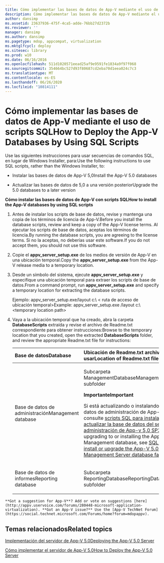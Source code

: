 ```yaml
---
title: Cómo implementar las bases de datos de App-V mediante el uso de scripts SQL
description: Cómo implementar las bases de datos de App-V mediante el uso de scripts SQL
author: dansimp
ms.assetid: 23637936-475f-4ca5-adde-76bb27d2372b
ms.reviewer: ''
manager: dansimp
ms.author: dansimp
ms.pagetype: mdop, appcompat, virtualization
ms.mktglfcycl: deploy
ms.sitesec: library
ms.prod: w10
ms.date: 06/16/2016
ms.openlocfilehash: 511d1020571eead25af9e9591fe1834a9f97f068
ms.sourcegitcommit: 354664bc527d93f80687cd2eba70d1eea024c7c3
ms.translationtype: MT
ms.contentlocale: es-ES
ms.lasthandoff: 06/26/2020
ms.locfileid: "10814111"
---
```

# <span data-ttu-id="06e87-103">Cómo implementar las bases de datos de App-V mediante el uso de scripts SQL</span><span class="sxs-lookup"><span data-stu-id="06e87-103">How to Deploy the App-V Databases by Using SQL Scripts</span></span>


<span data-ttu-id="06e87-104">Use las siguientes instrucciones para usar secuencias de comandos SQL, en lugar de Windows Installer, para:</span><span class="sxs-lookup"><span data-stu-id="06e87-104">Use the following instructions to use SQL scripts, rather than the Windows Installer, to:</span></span>

-   <span data-ttu-id="06e87-105">Instalar las bases de datos de App-V 5,0</span><span class="sxs-lookup"><span data-stu-id="06e87-105">Install the App-V 5.0 databases</span></span>

-   <span data-ttu-id="06e87-106">Actualizar las bases de datos de 5,0 a una versión posterior</span><span class="sxs-lookup"><span data-stu-id="06e87-106">Upgrade the 5.0 databases to a later version</span></span>

**<span data-ttu-id="06e87-107">Cómo instalar las bases de datos de App-V con scripts SQL</span><span class="sxs-lookup"><span data-stu-id="06e87-107">How to install the App-V databases by using SQL scripts</span></span>**

1. <span data-ttu-id="06e87-108">Antes de instalar los scripts de base de datos, revise y mantenga una copia de los términos de licencia de App-V.</span><span class="sxs-lookup"><span data-stu-id="06e87-108">Before you install the database scripts, review and keep a copy of the App-V license terms.</span></span> <span data-ttu-id="06e87-109">Al ejecutar los scripts de base de datos, aceptas los términos de licencia.</span><span class="sxs-lookup"><span data-stu-id="06e87-109">By running the database scripts, you are agreeing to the license terms.</span></span> <span data-ttu-id="06e87-110">Si no la aceptas, no deberías usar este software.</span><span class="sxs-lookup"><span data-stu-id="06e87-110">If you do not accept them, you should not use this software.</span></span>

2. <span data-ttu-id="06e87-111">Copie el **appv\_server\_setup.exe** de los medios de versión de App-V en una ubicación temporal.</span><span class="sxs-lookup"><span data-stu-id="06e87-111">Copy the **appv\_server\_setup.exe** from the App-V release media to a temporary location.</span></span>

3. <span data-ttu-id="06e87-112">Desde un símbolo del sistema, ejecute **appv\_server\_setup.exe** y especifique una ubicación temporal para extraer los scripts de base de datos.</span><span class="sxs-lookup"><span data-stu-id="06e87-112">From a command prompt, run **appv\_server\_setup.exe** and specify a temporary location for extracting the database scripts.</span></span>

   <span data-ttu-id="06e87-113">Ejemplo: appv\_server\_setup.exe/layout c:\\ &lt; ruta de acceso de ubicación temporal&gt;</span><span class="sxs-lookup"><span data-stu-id="06e87-113">Example: appv\_server\_setup.exe /layout c:\\&lt;temporary location path&gt;</span></span>

4. <span data-ttu-id="06e87-114">Vaya a la ubicación temporal que ha creado, abra la carpeta **DatabaseScripts** extraída y revise el archivo de Readme.txt correspondiente para obtener instrucciones:</span><span class="sxs-lookup"><span data-stu-id="06e87-114">Browse to the temporary location that you created, open the extracted **DatabaseScripts** folder, and review the appropriate Readme.txt file for instructions:</span></span>

   <table>
   <colgroup>
   <col width="50%" />
   <col width="50%" />
   </colgroup>
   <thead>
   <tr class="header">
   <th align="left"><span data-ttu-id="06e87-115">Base de datos</span><span class="sxs-lookup"><span data-stu-id="06e87-115">Database</span></span></th>
   <th align="left"><span data-ttu-id="06e87-116">Ubicación de Readme.txt archivo para usar</span><span class="sxs-lookup"><span data-stu-id="06e87-116">Location of Readme.txt file to use</span></span></th>
   </tr>
   </thead>
   <tbody>
   <tr class="odd">
   <td align="left"><p><span data-ttu-id="06e87-117">Base de datos de administración</span><span class="sxs-lookup"><span data-stu-id="06e87-117">Management database</span></span></p></td>
   <td align="left"><p><span data-ttu-id="06e87-118">Subcarpeta ManagementDatabase</span><span class="sxs-lookup"><span data-stu-id="06e87-118">ManagementDatabase subfolder</span></span></p>
   <div class="alert">
   <strong><span data-ttu-id="06e87-119">Importante</span><span class="sxs-lookup"><span data-stu-id="06e87-119">Important</span></span></strong><br/><p><span data-ttu-id="06e87-120">Si está actualizando o instalando la base de datos de administración de App-V 5,0 SP3, consulte <a href="https://support.microsoft.com/kb/3031340" data-raw-source="[SQL scripts to install or upgrade the App-V 5.0 SP3 Management Server database fail](https://support.microsoft.com/kb/3031340)"> scripts SQL para instalar o actualizar la base de datos del servidor de administración de App-v 5,0 SP3 </a> .</span><span class="sxs-lookup"><span data-stu-id="06e87-120">If you are upgrading to or installing the App-V 5.0 SP3 Management database, see <a href="https://support.microsoft.com/kb/3031340" data-raw-source="[SQL scripts to install or upgrade the App-V 5.0 SP3 Management Server database fail](https://support.microsoft.com/kb/3031340)">SQL scripts to install or upgrade the App-V 5.0 SP3 Management Server database fail</a>.</span></span></p>
   </div>
   <div>

   </div></td>
   </tr>
   <tr class="even">
   <td align="left"><p><span data-ttu-id="06e87-121">Base de datos de informes</span><span class="sxs-lookup"><span data-stu-id="06e87-121">Reporting database</span></span></p></td>
   <td align="left"><p><span data-ttu-id="06e87-122">Subcarpeta ReportingDatabase</span><span class="sxs-lookup"><span data-stu-id="06e87-122">ReportingDatabase subfolder</span></span></p></td>
   </tr>
   </tbody>
   </table>



~~~
**Got a suggestion for App-V**? Add or vote on suggestions [here](http://appv.uservoice.com/forums/280448-microsoft-application-virtualization). **Got an App-V issue?** Use the [App-V TechNet Forum](https://social.technet.microsoft.com/Forums/home?forum=mdopappv).
~~~

## <span data-ttu-id="06e87-123">Temas relacionados</span><span class="sxs-lookup"><span data-stu-id="06e87-123">Related topics</span></span>


[<span data-ttu-id="06e87-124">Implementación del servidor de App-V 5.0</span><span class="sxs-lookup"><span data-stu-id="06e87-124">Deploying the App-V 5.0 Server</span></span>](deploying-the-app-v-50-server.md)

[<span data-ttu-id="06e87-125">Cómo implementar el servidor de App-V 5.0</span><span class="sxs-lookup"><span data-stu-id="06e87-125">How to Deploy the App-V 5.0 Server</span></span>](how-to-deploy-the-app-v-50-server-50sp3.md)









